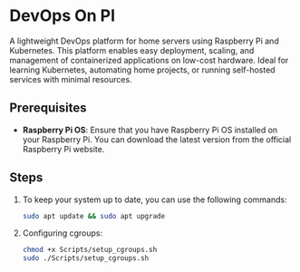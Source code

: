 # DevOps On PI
A lightweight DevOps platform for home servers using Raspberry Pi and Kubernetes. This platform enables easy deployment, scaling, and management of containerized applications on low-cost hardware. Ideal for learning Kubernetes, automating home projects, or running self-hosted services with minimal resources.

## Prerequisites
- **Raspberry Pi OS**: Ensure that you have Raspberry Pi OS installed on your Raspberry Pi. You can download the latest version from the official Raspberry Pi website.

## Steps
1. To keep your system up to date, you can use the following commands:
    
    ```bash 
    sudo apt update && sudo apt upgrade
    ```
2. Configuring cgroups:
    ```bash 
    chmod +x Scripts/setup_cgroups.sh
    sudo ./Scripts/setup_cgroups.sh
    ```